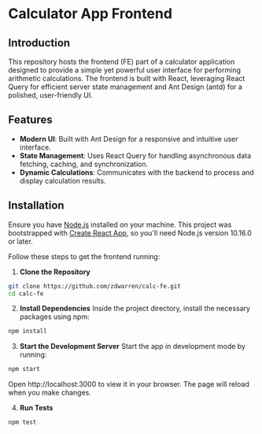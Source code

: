 # Calculator App Frontend

## Introduction

This repository hosts the frontend (FE) part of a calculator application designed to provide a simple yet powerful user interface for performing arithmetic calculations. The frontend is built with React, leveraging React Query for efficient server state management and Ant Design (antd) for a polished, user-friendly UI.

## Features

- **Modern UI**: Built with Ant Design for a responsive and intuitive user interface.
- **State Management**: Uses React Query for handling asynchronous data fetching, caching, and synchronization.
- **Dynamic Calculations**: Communicates with the backend to process and display calculation results.

## Installation

Ensure you have [Node.js](https://nodejs.org/) installed on your machine. This project was bootstrapped with [Create React App](https://github.com/facebook/create-react-app), so you'll need Node.js version 10.16.0 or later.

Follow these steps to get the frontend running:

1. **Clone the Repository**

```bash
git clone https://github.com/zdwarren/calc-fe.git
cd calc-fe
```

2. **Install Dependencies**
Inside the project directory, install the necessary packages using npm:

```bash
npm install
```

3. **Start the Development Server**
Start the app in development mode by running:

```bash
npm start
```

Open http://localhost:3000 to view it in your browser. The page will reload when you make changes.

4. **Run Tests**

```bash
npm test
```